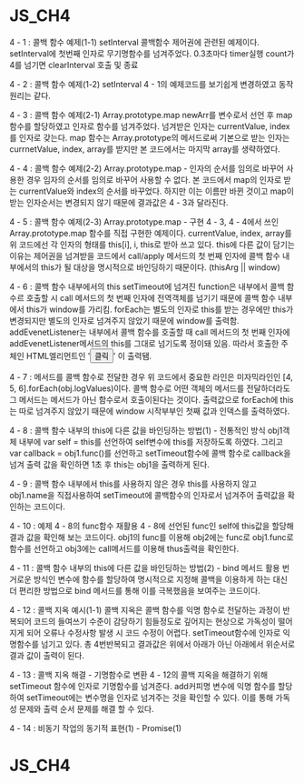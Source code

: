 # JS_CH4
4 - 1 : 콜백 함수 예제(1-1) setInterval
    콜백함수 제어권에 관련된 예제이다. setInterval에 첫번째 인자로 무기명함수를 넘겨주었다. 0.3초마다 timer실행 count가 4를 넘기면 clearInterval 호출 및 종료

4 - 2 : 콜백 함수 예제(1-2) setInterval
    4 - 1의 예제코드를 보기쉽게 변경하였고 동작원리는 같다.

4 - 3 : 콜백 함수 예제(2-1) Array.prototype.map
    newArr를 변수로서 선언 후 map함수를 할당하였고 인자로 함수를 넘겨주었다. 넘겨받은 인자는 currentValue, index를 인자로 갖는다. map 함수는 Array.prototype의 메서드로써 기본으로 받는 인자는 currnetValue, index, array를 받지만 본 코드에서는 마지막 array를 생략하였다. 

4 - 4 : 콜백 함수 예제(2-2) Array.prototype.map - 인자의 순서를 임의로 바꾸어 사용한 경우
    임자의 순서를 임의로 바꾸어 사용할 수 없다. 본 코드에서 map의 인자로 받는 currentValue와 index의 순서를 바꾸었다. 하지만 이는 이름만 바뀐 것이고 map이 받는 인자순서는 변경되지 않기 때문에 결과값은 4 - 3과 달라진다. 

4 - 5 : 콜백 함수 예제(2-3) Array.prototype.map - 구현
    4 - 3, 4 - 4에서 쓰인 Array.prototype.map 함수를 직접 구현한 예제이다. currentValue, index, array를 위 코드에선 각 인자의 형태를 this[i], i, this로 받아 쓰고 있다. this에 다른 값이 담기는 이유는 제어권을 넘겨받을 코드에서 call/apply 메서드의 첫 번째 인자에 콜백 함수 내부에서의 this가 될 대상을 명시적으로 바인딩하기 때문이다.
(thisArg || window)

4 - 6 : 콜백 함수 내부에서의 this
    setTimeout에 넘겨진 function은 내부에서 콜백 함수르 호출할 시 call 메서드의 첫 번째 인자에 전역객체를 넘기기 때문에 콜백 함수 내부에서 this가 window를 가리킴. forEach는 별도의 인자로 this를 받는 경우에만 this가 변경되지만 별도의 인자로 넘겨주지 않았기 때문에 window를 출력함. addEvenetListener는 내부에서 콜백 함수를 호출할 때 call 메서드의 첫 번째 인자에 addEvenetListener메서드의 this를 그대로 넘기도록 정이돼 있음. 따라서 호출한 주체인 HTML엘리먼트인 '<button id="a">클릭</button>' 이 출력됌.

4 - 7 : 메서드를 콜백 함수로 전달한 경우
    위 코드에서 중요한 라인은 미자믹라인인 [4, 5, 6].forEach(obj.logValues)이다. 콜백 함수로 어떤 객체의 메서드를 전달하더라도 그 메서드는 메서드가 아닌 함수로서 호출이된다는 것이다. 출력값으로 forEach에 this는 따로 넘겨주지 않았기 때문에 window 시작부부인 첫째 값과 인덱스를 출력하였다.

4 - 8 : 콜백 함수 내부의 this에 다른 값을 바인딩하는 방법(1) - 전통적인 방식
    obj1객체 내부에 var self = this를 선언하여 self변수에 this를 저장하도록 하였다. 그리고 var callback = obj1.func()를 선언하고 setTimeout함수에 콜백 함수로 callback을 넘겨 출력 값을 확인하면 1초 후 this는 obj1을 출력하게 된다.

4 - 9 : 콜백 함수 내부에서 this를 사용하지 않은 경우
    this를 사용하지 않고 obj1.name을 직접사용하여 setTimeout에 콜백함수의 인자로서 넘겨주어 출력값을 확인하는 코드이다.

4 - 10 : 예제 4 - 8의 func함수 재활용
    4 - 8에 선언된 func인 self에 this값을 할당해 결과 값을 확인해 보는 코드이다. obj1의 func를 이용해 obj2에는 func로 obj1.func로 함수를 선언하고 obj3에는 call메서드를 이용해 thus출력을 확인한다.

4 - 11 : 콜백 함수 내부의 this에 다른 값을 바인딩하는 방법(2) - bind 메서드 활용
    번거로운 방식인 변수에 함수를 할당하여 명시적으로 지정해 콜백을 이용하게 하는 대신 더 편리한 방법으로 bind 메서드를 통해 이를 극복했음을 보여주는 코드이다.

4 - 12 : 콜백 지옥 예시(1-1)
    콜백 지옥은 콜백 함수를 익명 함수로 전달하는 과정이 반복되어 코드의 들여쓰기 수준이 감당하기 힘들정도로 깊어지는 현상으로 가독성이 떨어지게 되어 오류나 수정사항 발생 시 코드 수정이 어렵다. setTimeout함수에 인자로 익명함수를 넘기고 있다. 총 4번반복되고 결과값은 위에서 아래가 아닌 아래에서 위순서로 결과 값이 출력이 된다.

4 - 13 : 콜백 지옥 해결 - 기명함수로  변환
    4 - 12의 콜백 지옥을 해결하기 위해 setTimeout 함수에 인자로 기명함수를 넘겨준다. add커피명 변수에 익명 함수를 할당하여 setTimeout에는 변수명을 인자로 넘겨주는 것을 확인할 수 있다. 이를 통해 가독성 문제와 출력 순서 문제를 해결 할 수 있다.

4 - 14 : 비동기 작업의 동기적 표현(1) - Promise(1)
    
    
# JS_CH4
